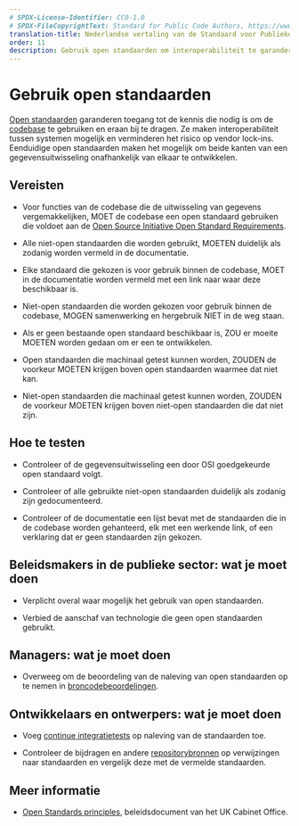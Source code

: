```yaml
---
# SPDX-License-Identifier: CC0-1.0
# SPDX-FileCopyrightText: Standard for Public Code Authors, https://www.standardforpubliccode.org/AUTHORS.html
translation-title: Nederlandse vertaling van de Standaard voor Publieke Code
order: 11
description: Gebruik open standaarden om interoperabiliteit te garanderen en vendor lock-ins te verminderen.
---
```


# Gebruik open standaarden

[Open standaarden](../glossary.html#open-standaard) garanderen toegang tot de kennis die nodig is om de [codebase](/nl/glossary.html#codebase) te gebruiken en eraan bij te dragen. Ze maken interoperabiliteit tussen systemen mogelijk en verminderen het risico op vendor lock-ins. Eenduidige open standaarden maken het mogelijk om beide kanten van een gegevensuitwisseling onafhankelijk van elkaar te ontwikkelen.

## Vereisten

- Voor functies van de codebase die de uitwisseling van gegevens vergemakkelijken, MOET de codebase een open standaard gebruiken die voldoet aan de [Open Source Initiative Open Standard Requirements](https://opensource.org/osr).

- Alle niet-open standaarden die worden gebruikt, MOETEN duidelijk als zodanig worden vermeld in de documentatie.

- Elke standaard die gekozen is voor gebruik binnen de codebase, MOET in de documentatie worden vermeld met een link naar waar deze beschikbaar is.

- Niet-open standaarden die worden gekozen voor gebruik binnen de codebase, MOGEN samenwerking en hergebruik NIET in de weg staan.

- Als er geen bestaande open standaard beschikbaar is, ZOU er moeite MOETEN worden gedaan om er een te ontwikkelen.

- Open standaarden die machinaal getest kunnen worden, ZOUDEN de voorkeur MOETEN krijgen boven open standaarden waarmee dat niet kan.

- Niet-open standaarden die machinaal getest kunnen worden, ZOUDEN de voorkeur MOETEN krijgen boven niet-open standaarden die dat niet zijn.

## Hoe te testen

- Controleer of de gegevensuitwisseling een door OSI goedgekeurde open standaard volgt.

- Controleer of alle gebruikte niet-open standaarden duidelijk als zodanig zijn gedocumenteerd.

- Controleer of de documentatie een lijst bevat met de standaarden die in de codebase worden gehanteerd, elk met een werkende link, of een verklaring dat er geen standaarden zijn gekozen.

## Beleidsmakers in de publieke sector: wat je moet doen

- Verplicht overal waar mogelijk het gebruik van open standaarden.

- Verbied de aanschaf van technologie die geen open standaarden gebruikt.

## Managers: wat je moet doen

- Overweeg om de beoordeling van de naleving van open standaarden op te nemen in [broncodebeoordelingen](../glossary.html#broncode).

## Ontwikkelaars en ontwerpers: wat je moet doen

- Voeg [continue integratietests](../glossary.html#continue-integratie) op naleving van de standaarden toe.

- Controleer de bijdragen en andere [repositorybronnen](../glossary.html#repository) op verwijzingen naar standaarden en vergelijk deze met de vermelde standaarden.

## Meer informatie

* [Open Standards principles](https://www.gov.uk/government/publications/open-standards-principles/open-standards-principles), beleidsdocument van het UK Cabinet Office.
